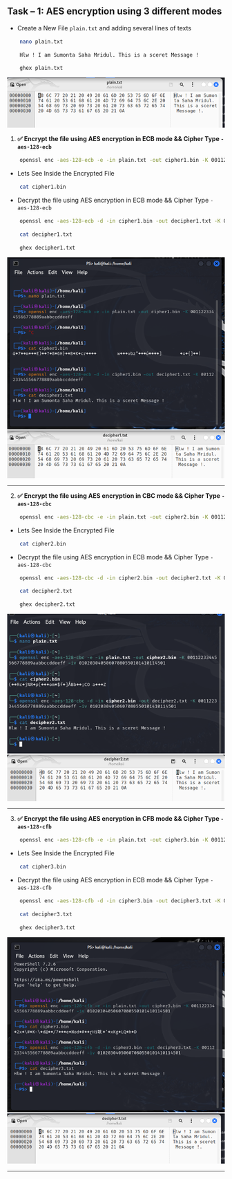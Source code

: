 ## Task – 1: AES encryption using 3 different modes

- Create a New File `plain.txt` and adding several lines of texts

```bash
    nano plain.txt
```

```plaintext
    Hlw ! I am Sumonta Saha Mridul. This is a sceret Message !
```

```bash
    ghex plain.txt
```

![alt text](../assets/image-4.png)

1. **✅ Encrypt the file using AES encryption in ECB mode && Cipher Type `-aes-128-ecb`**

```bash
    openssl enc -aes-128-ecb -e -in plain.txt -out cipher1.bin -K 00112233445566778889aabbccddeeff
```

- Lets See Inside the Encrypted File

```bash
    cat cipher1.bin
```

- Decrypt the file using AES encryption in ECB mode && Cipher Type `-aes-128-ecb`

```bash
    openssl enc -aes-128-ecb -d -in cipher1.bin -out decipher1.txt -K 00112233445566778889aabbccddeeff
```

```bash
    cat decipher1.txt
```

```bash
    ghex decipher1.txt
```

![alt text](../assets/image.png)
![alt text](../assets/image-5.png)

<hr>

2. **✅ Encrypt the file using AES encryption in CBC mode && Cipher Type `-aes-128-cbc`**

```bash
    openssl enc -aes-128-cbc -e -in plain.txt -out cipher2.bin -K 00112233445566778889aabbccddeeff -iv 01020304050607080550101410114501
```

- Lets See Inside the Encrypted File

```bash
    cat cipher2.bin
```

- Decrypt the file using AES encryption in ECB mode && Cipher Type `-aes-128-cbc`

```bash
    openssl enc -aes-128-cbc -d -in cipher2.bin -out decipher2.txt -K 00112233445566778889aabbccddeeff -iv 01020304050607080550101410114501
```

```bash
    cat decipher2.txt
```

```bash
    ghex decipher2.txt
```

![alt text](../assets/image-1.png)
![alt text](../assets/image-6.png)

<hr>

3. **✅ Encrypt the file using AES encryption in CFB mode && Cipher Type `-aes-128-cfb`**

```bash
    openssl enc -aes-128-cfb -e -in plain.txt -out cipher3.bin -K 00112233445566778889aabbccddeeff -iv 01020304050607080550101410114501
```

- Lets See Inside the Encrypted File

```bash
    cat cipher3.bin
```

- Decrypt the file using AES encryption in ECB mode && Cipher Type `-aes-128-cfb`

```bash
    openssl enc -aes-128-cfb -d -in cipher3.bin -out decipher3.txt -K 00112233445566778889aabbccddeeff -iv 01020304050607080550101410114501
```

```bash
    cat decipher3.txt
```

```bash
    ghex decipher3.txt
```

![alt text](../assets/image-2.png)
![alt text](../assets/image-3.png)

<hr>
